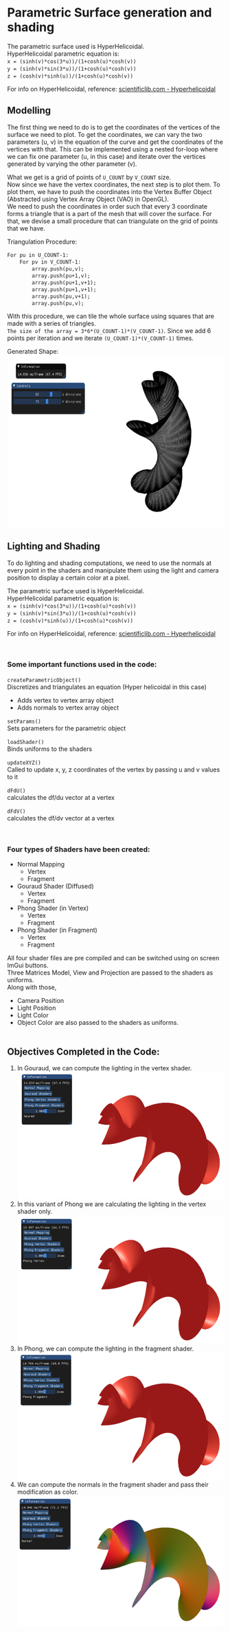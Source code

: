 # Parametric Surface generation and shading


The parametric surface used is HyperHelicoidal.<br>
HyperHelicoidal parametric equation is:<br>
` x = (sinh(v)*cos(3*u))/(1+cosh(u)*cosh(v)) `<br>
` y = (sinh(v)*sin(3*u))/(1+cosh(u)*cosh(v)) `<br>
` z = (cosh(v)*sinh(u))/(1+cosh(u)*cosh(v)) `<br>


For info on HyperHelicoidal, reference:  [scientificlib.com - Hyperhelicoidal](http://www.scientificlib.com/en/Mathematics/Surfaces/Hyperhelicoidal.html)

## Modelling
The first thing we need to do is to get the coordinates of the vertices of the surface we need to plot. 
To get the coordinates, we can vary the two parameters (u, v) in the equation of the curve and get the coordinates of the vertices with that. 
This can be implemented using a nested for-loop where we can fix one parameter (u, in this case) and iterate over the vertices generated by varying the other parameter (v).

What we get is a grid of points of ` U_COUNT ` by ` V_COUNT ` size. <br>
Now since we have the vertex coordinates, the next step is to plot them. To plot them, we have to push the coordinates into the Vertex Buffer Object (Abstracted using Vertex Array Object (VAO) in OpenGL). <br>
We need to push the coordinates in order such that every 3 coordinate forms a triangle that is a part of the mesh that will cover the surface. For that, we devise a small procedure that can triangulate on the grid of points that we have.<br>

Triangulation Procedure:

``` 
For pu in U_COUNT-1:
	For pv in V_COUNT-1:
		array.push(pu,v);
		array.push(pu+1,v);
		array.push(pu+1,v+1);
		array.push(pu+1,v+1);
		array.push(pu,v+1);
		array.push(pu,v);
```


With this procedure, we can tile the whole surface using squares that are made with a series of triangles. <br>
` The size of the array = 3*6*(U_COUNT-1)*(V_COUNT-1) `. Since we add 6 points per iteration and we iterate ` (U_COUNT-1)*(V_COUNT-1) ` times.

Generated Shape:<br>
<img src="./Images/hyperhelicoidal.png" alt="HyperHelicoidal mesh" height="400" >
<br>

## Lighting and Shading
To do lighting and shading computations, we need to use the normals at every point in the shaders and manipulate them using the light and camera position to display a certain color at a pixel.

The parametric surface used is HyperHelicoidal.<br>
HyperHelicoidal parametric equation is:<br>
` x = (sinh(v)*cos(3*u))/(1+cosh(u)*cosh(v)) `<br>
` y = (sinh(v)*sin(3*u))/(1+cosh(u)*cosh(v)) `<br>
` z = (cosh(v)*sinh(u))/(1+cosh(u)*cosh(v)) `<br>


For info on HyperHelicoidal, reference:  [scientificlib.com - Hyperhelicoidal](http://www.scientificlib.com/en/Mathematics/Surfaces/Hyperhelicoidal.html)

<br>

### Some important functions used in the code:

` createParametricObject() `<br>
Discretizes and triangulates an equation (Hyper helicoidal in this case)
- Adds vertex to vertex array object
- Adds normals to vertex array object

` setParams() `<br>
Sets parameters for the parametric object

` loadShader() `<br>
Binds uniforms to the shaders

` updateXYZ() `<br>
Called to update x, y, z coordinates of the vertex by passing u and v values to it

` dFdU() `<br>
calculates the df/du vector at a vertex

` dFdV() `<br>
calculates the df/dv vector at a vertex

<br>

### Four types of Shaders have been created:
* Normal Mapping
  - Vertex
  - Fragment
* Gouraud Shader (Diffused)
  - Vertex
  - Fragment
* Phong Shader (in Vertex)
  - Vertex
  - Fragment
* Phong Shader (in Fragment)
  - Vertex
  - Fragment

All four shader files are pre compiled and can be switched using on screen ImGui buttons.<br>
Three Matrices Model, View and Projection are passed to the shaders as uniforms.<br>
Along with those,<br>
- Camera Position
- Light Position
- Light Color
- Object Color
are also passed to the shaders as uniforms.
<br><br>
## Objectives Completed in the Code:
1. In Gouraud, we can compute the lighting in the vertex shader.<br>
![Gouraud](./Images/gouraud.png)<br>
2. In this variant of Phong we are calculating the lighting in the vertex shader only.<br>
![Phong - vertex](./Images/phong-v.png)<br>
3. In Phong, we can compute the lighting in the fragment shader.<br>
![Phong - fragment](./Images/phong-f.png)<br>
4. We can compute the normals in the fragment shader and pass their modification as color.<br>
![Normal Map](./Images/normal-map.png)<br>
